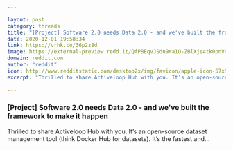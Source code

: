 ```yaml
---

layout: post
category: threads
title: "[Project] Software 2.0 needs Data 2.0 - and we've built the framework to make it happen"
date: 2020-12-01 19:58:34
link: https://vrhk.co/36p2z8d
image: https://external-preview.redd.it/QfPBEqvJSdn9ra1O-ZBlXje4tk0pnVHDe2il846vS-c.jpg?width=400&height=209.42408377&auto=webp&crop=400:209.42408377,smart&s=9b2dac6dda90c49e9b1fa2bfe77151fd2dfcc8ba
domain: reddit.com
author: "reddit"
icon: http://www.redditstatic.com/desktop2x/img/favicon/apple-icon-57x57.png
excerpt: "Thrilled to share Activeloop Hub with you. It’s an open-source dataset management tool (think Docker Hub for datasets). It’s the fastest and..."

---
```


### [Project] Software 2.0 needs Data 2.0 - and we've built the framework to make it happen

Thrilled to share Activeloop Hub with you. It’s an open-source dataset management tool (think Docker Hub for datasets). It’s the fastest and...